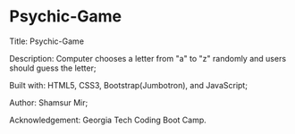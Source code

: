 # Psychic-Game
Title: Psychic-Game

Description: Computer chooses a letter from "a" to "z" randomly and users should guess the letter;

Built with: HTML5, CSS3, Bootstrap(Jumbotron), and JavaScript;

Author: Shamsur Mir;

Acknowledgement: Georgia Tech Coding Boot Camp.
